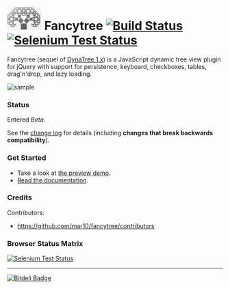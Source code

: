 # ![logo](doc/logo.png?raw=true) Fancytree [![Build Status](https://travis-ci.org/mar10/fancytree.png?branch=master)](https://travis-ci.org/mar10/fancytree) [![Selenium Test Status](https://saucelabs.com/buildstatus/sauce-fancytree)](https://saucelabs.com/u/sauce-fancytree)

Fancytree (sequel of [DynaTree 1.x](https://code.google.com/p/dynatree/)) is a 
JavaScript dynamic tree view plugin for jQuery with support for 
persistence, keyboard, checkboxes, tables, drag'n'drop, and lazy loading.

![sample](teaser1.png?raw=true)


### Status

Entered *Beta*.

See the [change log](https://github.com/mar10/fancytree/blob/master/CHANGELOG.md) 
for details (including **changes that break backwards compatibility**).


### Get Started

  * Take a look at [the preview demo](http://wwwendt.de/tech/fancytree/demo).
  * [Read the documentation](https://github.com/mar10/fancytree/wiki).


### Credits

Contributors:

  *  <https://github.com/mar10/fancytree/contributors>


### Browser Status Matrix

[![Selenium Test Status](https://saucelabs.com/browser-matrix/sauce-fancytree.svg)](https://saucelabs.com/u/sauce-fancytree)


----

[![Bitdeli Badge](https://d2weczhvl823v0.cloudfront.net/mar10/fancytree/trend.png)](https://bitdeli.com/free "Bitdeli Badge")

